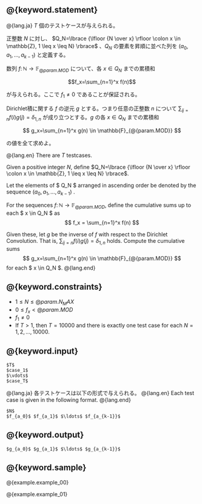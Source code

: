 ## @{keyword.statement}

@{lang.ja}
$T$ 個のテストケースが与えられる。

正整数 $N$ に対し、 $Q_N=\lbrace {\lfloor {N \over x} \rfloor \colon x \in \mathbb{Z}, 1 \leq x \leq N} \rbrace$ 、$Q_N$ の要素を昇順に並べた列を $(a_0,a_1,\ldots,a_{k-1})$ と定義する。

数列 $f \colon \mathbb{N} \to \mathbb{F} _ {@{param.MOD}}$ について、各 $x \in Q_N$ までの累積和

$$f_x=\sum_{n=1}^x f(n)$$

が与えられる。ここで $f_1\neq 0$ であることが保証される。

Dirichlet積に関する $f$ の逆元 $g$ とする。つまり任意の正整数 $n$ について $\sum_{ij=n}f(i)g(j)=\delta_{1,n}$ が成り立つとする。$g$ の各 $x \in Q_N$ までの累積和

$$
g_x=\sum_{n=1}^x g(n) \in \mathbb{F}_{@{param.MOD}}
$$

の値を全て求めよ。

@{lang.en}
There are $T$ testcases.

Given a positive integer $N$, define $Q_N=\lbrace {\lfloor {N \over x} \rfloor \colon x \in \mathbb{Z}, 1 \leq x \leq N} \rbrace$.

Let the elements of $ Q_N $ arranged in ascending order be denoted by the sequence $(a_0,a_1,\ldots,a_{k-1})$ .

For the sequences $f \colon \mathbb{N} \to \mathbb{F} _ {@{param.MOD}}$, define the cumulative sums up to each $ x \in Q_N $ as
$$
f_x = \sum_{n=1}^x f(n)
$$

Given these, let $g$ be the inverse of $f$ with respect to the Dirichlet Convolution. That is, $\sum_{ij=n}f(i)g(j)=\delta_{1,n}$ holds. Compute the cumulative sums
$$
g_x=\sum_{n=1}^x g(n) \in \mathbb{F}_{@{param.MOD}}
$$
for each $ x \in Q_N $. 
@{lang.end}

## @{keyword.constraints}

- $1 \leq N \leq @{param.N_MAX}$
- $0 \leq f_x < @{param.MOD}$
- $f_1\neq 0$
- If $T>1$, then $T=10000$ and there is exactly one test case for each $N=1,2,\ldots,10000$.

## @{keyword.input}

```
$T$
$case_1$
$\vdots$
$case_T$
```

@{lang.ja}
各テストケースは以下の形式で与えられる。
@{lang.en}
Each test case is given in the following format.
@{lang.end}

```
$N$
$f_{a_0}$ $f_{a_1}$ $\ldots$ $f_{a_{k-1}}$
```


## @{keyword.output}

```
$g_{a_0}$ $g_{a_1}$ $\ldots$ $g_{a_{k-1}}$
```


## @{keyword.sample}

@{example.example_00}

@{example.example_01}
